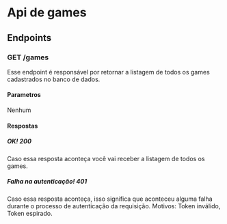 # Api de games

## Endpoints

### GET /games
Esse endpoint é responsável por retornar a listagem de todos os games cadastrados no banco de dados.

#### Parametros
Nenhum
#### Respostas
##### OK! 200
Caso essa resposta aconteça você vai receber a listagem de todos os games.
##### Falha na autenticação! 401
Caso essa resposta aconteça, isso significa que aconteceu alguma falha durante o processo de autenticação da requisição. Motivos: Token inválido, Token espirado.
